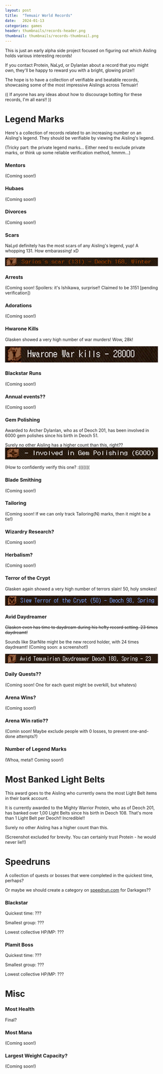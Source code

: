 ```yaml
---
layout: post
title:  "Temuair World Records"
date:   2024-01-13
categories: games
header: thumbnails/records-header.png
thumbnail: thumbnails/records-thumbnail.png
---
```


This is just an early alpha side project focused on figuring out which Aisling holds various interesting records!

If you contact Protein, NaLyd, or Dylanlan about a record that you might own, they'll be happy to reward you with a bright, glowing prize!!

The hope is to have a collection of verifiable and beatable records, showcasing some of the most impressive Aislings across Temuair!

(( If anyone has any ideas about how to discourage botting for these records, I'm all ears!! ))

# Legend Marks
Here's a collection of records related to an increasing number on an Aisling's legend. They should be verifiable by viewing the Aisling's legend.

(Tricky part: the private legend marks... Either need to exclude private marks, or think up some reliable verification method, hmmm...)

### Mentors
(Coming soon!)

### Hubaes
(Coming soon!)

### Divorces
(Coming soon!)

### Scars
NaLyd definitely has the most scars of any Aisling's legend, yup! A whopping 131. How embarassing! xD

![NaLyd 131 scars](/assets/img/records/scars/nalyd-131-jan-21-2024.png)

### Arrests
(Coming soon! Spoilers: it's Ishikawa, surprise!! Claimed to be 3151 [pending verification])

### Adorations
(Coming soon!)

### Hwarone Kills
Glasken showed a very high number of war murders! Wow, 28k!

![Glasken 28k kills](/assets/img/records/hwarone-kills/glasken-28000-jan-24-2024.png)

### Blackstar Runs
(Coming soon!)

### Annual events??
(Coming soon!)

### Gem Polishing
Awarded to Archer Dylanlan, who as of Deoch 201, has been involved in 6000 gem polishes since his birth in Deoch 51.

Surely no other Aisling has a higher count than this, right??
![Dylanlan 6k Gems](/assets/img/records/gem-polishing/dylanlan-6000-gem-polish-jan-15-2024.png)

(How to confidently verify this one? :(((((((

### Blade Smithing
(Coming soon!)

### Tailoring
(Coming soon! If we can only track Tailoring(N) marks, then it might be a tie!)

### Wizardry Research?
(Coming soon!)

### Herbalism?
(Coming soon!)

### Terror of the Crypt
Glasken again showed a very high number of terrors slain! 50, holy smokes!

![Glasken 50 terrors](/assets/img/records/crypt-terror/glasken-50-jan-21-2024.png)

### Avid Daydreamer

~~Glasken even has time to daydream during his hefty record setting. 23 times daydreamt!~~

Sounds like StarNite might be the new record holder, with 24 times daydreamt! (Coming soon: a screenshot!)

![Glasken 23 daydream](/assets/img/records/avid-daydreamer/glasken-23-jan-21-2024.png)

### Daily Quests??
(Coming soon! One for each quest might be overkill, but whatevs)

### Arena Wins?
(Coming soon!)

### Arena Win ratio??
(Comin soon! Maybe exclude people with 0 losses, to prevent one-and-done attempts?)

### Number of Legend Marks
(Whoa, meta!! Coming soon!)

# Most Banked Light Belts
This award goes to the Aisling who currently owns the most Light Belt items in their bank account.

It is currently awarded to the Mighty Warrior Protein, who as of Deoch 201, has banked over 1,00 Light Belts since his birth in Deoch 108. That's more than 1 Light Belt per Deoch!! Incredible!!

Surely no other Aisling has a higher count than this.

(Screenshot excluded for brevity. You can certainly trust Protein - he would never lie!!)

# Speedruns
A collection of quests or bosses that were completed in the quickest time, perhaps?

Or maybe we should create a category on [speedrun.com](https://www.speedrun.com/) for Darkages??

### Blackstar
Quickest time: ???

Smallest group: ???

Lowest collective HP/MP: ???

### Plamit Boss
Quickest time: ???

Smallest group: ???

Lowest collective HP/MP: ???

# Misc

### Most Health
Final?

### Most Mana
(Coming soon!)

### Largest Weight Capacity?
(Coming soon!)



